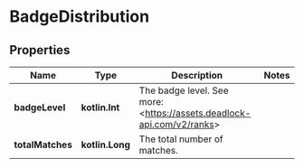 
# BadgeDistribution

## Properties
| Name | Type | Description | Notes |
| ------------ | ------------- | ------------- | ------------- |
| **badgeLevel** | **kotlin.Int** | The badge level. See more: &lt;https://assets.deadlock-api.com/v2/ranks&gt; |  |
| **totalMatches** | **kotlin.Long** | The total number of matches. |  |



